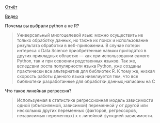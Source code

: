 [Отчёт](https://drive.google.com/open?id=1oQJ_5KqyZfcX5l4E3a8az196y-TzE_zb)

[Видео](https://drive.google.com/open?id=1d0VVI28nokoTa6_WzKBsPpfBiDOH3uTE)

Почемы вы выбрали python а не R?

> Универсальный многоцелевой язык: можно осуществить не только обработку данных, но также их поиск и использование результата обработки в веб-приложении.
> В случае потери интереса к Data Science приобретенные навыки пригодятся в других прикладных областях — как при использовании самого Python, так и при освоении родственных языков.
> Так же, вследсвии роста популярности языка Python, уже созданы практически все альтернатив для библиотек R.
> К тому же, низкая скорость работы данного языка нивелиуется тем, что все библиотеки разработанные для обработки данных,написаны на С

Что такое линейная регрессия?
>Используемая в статистике регрессионная модель зависимости одной (объясняемой, зависимой) переменной y от другой или нескольких других переменных (факторов, регрессоров, независимых переменных) x с линейной функцией зависимости.